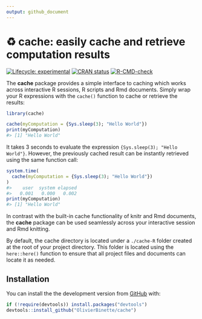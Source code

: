 ```yaml
---
output: github_document
---
```


<!-- README.md is generated from README.Rmd. Please edit that file -->



# :recycle: **cache**: easily cache and retrieve computation results

<!-- badges: start -->
[![Lifecycle: experimental](https://img.shields.io/badge/lifecycle-experimental-orange.svg)](https://lifecycle.r-lib.org/articles/stages.html#experimental)
[![CRAN status](https://www.r-pkg.org/badges/version/cache)](https://CRAN.R-project.org/package=cache)
[![R-CMD-check](https://github.com/OlivierBinette/cache/workflows/R-CMD-check/badge.svg)](https://github.com/OlivierBinette/cache/actions)
<!-- badges: end -->

The **cache** package provides a simple interface to caching which works across interactive R sessions, R scripts and Rmd documents. Simply wrap your R expressions with the `cache()` function to cache or retrieve the results:


```r
library(cache)

cache(myComputation = {Sys.sleep(3); "Hello World"})
print(myComputation)
#> [1] "Hello World"
```

It takes 3 seconds to evaluate the expression `{Sys.sleep(3); "Hello World"}`. However, the previously cached result can be instantly retrieved using the same function call:


```r
system.time(
  cache(myComputation = {Sys.sleep(3); "Hello World"})
)
#>    user  system elapsed 
#>   0.001   0.000   0.002
print(myComputation)
#> [1] "Hello World"
```

In contrast with the built-in cache functionality of knitr and Rmd documents, the **cache** package can be used seamlessly across your interactive session and Rmd knitting.

By default, the cache directory is located under a `./cache-R` folder created at the root of your project directory. This folder is located using the `here::here()` function to ensure that all project files and documents can locate it as needed.


## Installation

You can install the the development version from [GitHub](https://github.com/) with:

``` r
if (!require(devtools)) install.packages("devtools")
devtools::install_github("OlivierBinette/cache")
```
